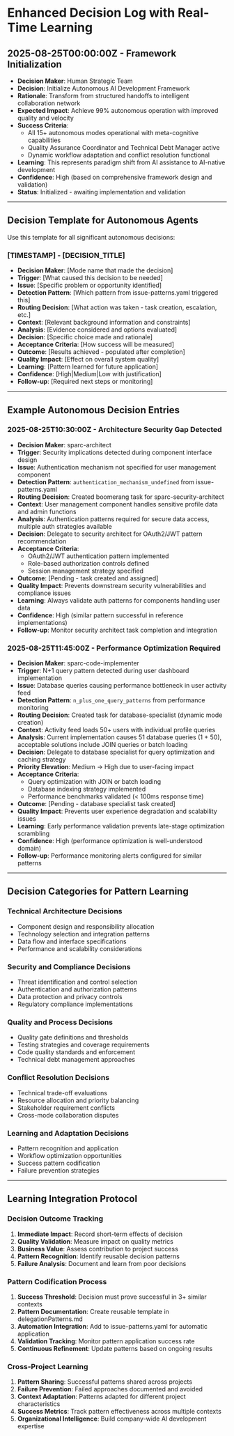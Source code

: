 # Enhanced Decision Log with Real-Time Learning

## 2025-08-25T00:00:00Z - Framework Initialization
- **Decision Maker**: Human Strategic Team
- **Decision**: Initialize Autonomous AI Development Framework
- **Rationale**: Transform from structured handoffs to intelligent collaboration network
- **Expected Impact**: Achieve 99% autonomous operation with improved quality and velocity
- **Success Criteria**: 
  - All 15+ autonomous modes operational with meta-cognitive capabilities
  - Quality Assurance Coordinator and Technical Debt Manager active
  - Dynamic workflow adaptation and conflict resolution functional
- **Learning**: This represents paradigm shift from AI assistance to AI-native development
- **Confidence**: High (based on comprehensive framework design and validation)
- **Status**: Initialized - awaiting implementation and validation

---

## Decision Template for Autonomous Agents

Use this template for all significant autonomous decisions:

### [TIMESTAMP] - [DECISION_TITLE]
- **Decision Maker**: [Mode name that made the decision]
- **Trigger**: [What caused this decision to be needed]
- **Issue**: [Specific problem or opportunity identified]
- **Detection Pattern**: [Which pattern from issue-patterns.yaml triggered this]
- **Routing Decision**: [What action was taken - task creation, escalation, etc.]
- **Context**: [Relevant background information and constraints]
- **Analysis**: [Evidence considered and options evaluated]
- **Decision**: [Specific choice made and rationale]
- **Acceptance Criteria**: [How success will be measured]
- **Outcome**: [Results achieved - populated after completion]
- **Quality Impact**: [Effect on overall system quality]
- **Learning**: [Pattern learned for future application]
- **Confidence**: [High|Medium|Low with justification]
- **Follow-up**: [Required next steps or monitoring]

---

## Example Autonomous Decision Entries

### 2025-08-25T10:30:00Z - Architecture Security Gap Detected
- **Decision Maker**: sparc-architect  
- **Trigger**: Security implications detected during component interface design
- **Issue**: Authentication mechanism not specified for user management component
- **Detection Pattern**: `authentication_mechanism_undefined` from issue-patterns.yaml
- **Routing Decision**: Created boomerang task for sparc-security-architect
- **Context**: User management component handles sensitive profile data and admin functions
- **Analysis**: Authentication patterns required for secure data access, multiple auth strategies available
- **Decision**: Delegate to security architect for OAuth2/JWT pattern recommendation
- **Acceptance Criteria**: 
  - OAuth2/JWT authentication pattern implemented
  - Role-based authorization controls defined
  - Session management strategy specified
- **Outcome**: [Pending - task created and assigned]
- **Quality Impact**: Prevents downstream security vulnerabilities and compliance issues
- **Learning**: Always validate auth patterns for components handling user data
- **Confidence**: High (similar pattern successful in reference implementations)
- **Follow-up**: Monitor security architect task completion and integration

### 2025-08-25T11:45:00Z - Performance Optimization Required  
- **Decision Maker**: sparc-code-implementer
- **Trigger**: N+1 query pattern detected during user dashboard implementation
- **Issue**: Database queries causing performance bottleneck in user activity feed
- **Detection Pattern**: `n_plus_one_query_patterns` from performance monitoring
- **Routing Decision**: Created task for database-specialist (dynamic mode creation)
- **Context**: Activity feed loads 50+ users with individual profile queries
- **Analysis**: Current implementation causes 51 database queries (1 + 50), acceptable solutions include JOIN queries or batch loading
- **Decision**: Delegate to database specialist for query optimization and caching strategy
- **Priority Elevation**: Medium → High due to user-facing impact
- **Acceptance Criteria**:
  - Query optimization with JOIN or batch loading
  - Database indexing strategy implemented  
  - Performance benchmarks validated (< 100ms response time)
- **Outcome**: [Pending - database specialist task created]
- **Quality Impact**: Prevents user experience degradation and scalability issues
- **Learning**: Early performance validation prevents late-stage optimization scrambling
- **Confidence**: High (performance optimization is well-understood domain)
- **Follow-up**: Performance monitoring alerts configured for similar patterns

---

## Decision Categories for Pattern Learning

### Technical Architecture Decisions
- Component design and responsibility allocation
- Technology selection and integration patterns
- Data flow and interface specifications
- Performance and scalability considerations

### Security and Compliance Decisions  
- Threat identification and control selection
- Authentication and authorization patterns
- Data protection and privacy controls
- Regulatory compliance implementations

### Quality and Process Decisions
- Quality gate definitions and thresholds  
- Testing strategies and coverage requirements
- Code quality standards and enforcement
- Technical debt management approaches

### Conflict Resolution Decisions
- Technical trade-off evaluations
- Resource allocation and priority balancing
- Stakeholder requirement conflicts
- Cross-mode collaboration disputes

### Learning and Adaptation Decisions
- Pattern recognition and application
- Workflow optimization opportunities
- Success pattern codification
- Failure prevention strategies

---

## Learning Integration Protocol

### Decision Outcome Tracking
1. **Immediate Impact**: Record short-term effects of decision
2. **Quality Validation**: Measure impact on quality metrics
3. **Business Value**: Assess contribution to project success
4. **Pattern Recognition**: Identify reusable decision patterns
5. **Failure Analysis**: Document and learn from poor decisions

### Pattern Codification Process
1. **Success Threshold**: Decision must prove successful in 3+ similar contexts
2. **Pattern Documentation**: Create reusable template in delegationPatterns.md
3. **Automation Integration**: Add to issue-patterns.yaml for automatic application
4. **Validation Tracking**: Monitor pattern application success rate
5. **Continuous Refinement**: Update patterns based on ongoing results

### Cross-Project Learning
1. **Pattern Sharing**: Successful patterns shared across projects
2. **Failure Prevention**: Failed approaches documented and avoided
3. **Context Adaptation**: Patterns adapted for different project characteristics
4. **Success Metrics**: Track pattern effectiveness across multiple contexts
5. **Organizational Intelligence**: Build company-wide AI development expertise